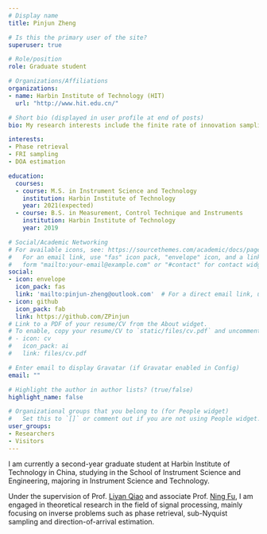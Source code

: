 ```yaml
---
# Display name
title: Pinjun Zheng

# Is this the primary user of the site?
superuser: true

# Role/position
role: Graduate student

# Organizations/Affiliations
organizations:
- name: Harbin Institute of Technology (HIT)
  url: "http://www.hit.edu.cn/"

# Short bio (displayed in user profile at end of posts)
bio: My research interests include the finite rate of innovation sampling, phase retrieval, and other inverse problems in signal processing..

interests:
- Phase retrieval
- FRI sampling
- DOA estimation

education:
  courses:
  - course: M.S. in Instrument Science and Technology
    institution: Harbin Institute of Technology
    year: 2021(expected)
  - course: B.S. in Measurement, Control Technique and Instruments
    institution: Harbin Institute of Technology
    year: 2019

# Social/Academic Networking
# For available icons, see: https://sourcethemes.com/academic/docs/page-builder/#icons
#   For an email link, use "fas" icon pack, "envelope" icon, and a link in the
#   form "mailto:your-email@example.com" or "#contact" for contact widget.
social:
- icon: envelope
  icon_pack: fas
  link: 'mailto:pinjun-zheng@outlook.com'  # For a direct email link, use "mailto:pinjun-zheng@outlook.com".
- icon: github
  icon_pack: fab
  link: https://github.com/ZPinjun
# Link to a PDF of your resume/CV from the About widget.
# To enable, copy your resume/CV to `static/files/cv.pdf` and uncomment the lines below.
# - icon: cv
#   icon_pack: ai
#   link: files/cv.pdf

# Enter email to display Gravatar (if Gravatar enabled in Config)
email: ""

# Highlight the author in author lists? (true/false)
highlight_name: false

# Organizational groups that you belong to (for People widget)
#   Set this to `[]` or comment out if you are not using People widget.
user_groups:
- Researchers
- Visitors
---
```


I am currently a second-year graduate student at Harbin Institute of Technology in China, studying in the School of Instrument Science and Engineering, majoring in Instrument Science and Technology.

Under the supervision of Prof. [Liyan Qiao](http://homepage.hit.edu.cn/qiaoliyan) and associate Prof. [Ning Fu](http://homepage.hit.edu.cn/funing), I am engaged in theoretical research in the field of signal processing, mainly focusing on inverse problems such as phase retrieval, sub-Nyquist sampling and direction-of-arrival estimation.
